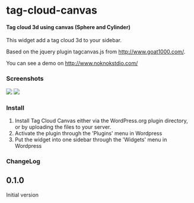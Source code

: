 tag-cloud-canvas
================

#### Tag cloud 3d using canvas (Sphere and Cylinder) ####

This widget add a tag cloud 3d to your sidebar.

Based on the jquery plugin tagcanvas.js from http://www.goat1000.com/.

You can see a demo on http://www.noknokstdio.com/

### Screenshots ###

<img src="https://github.com/noknokstdio/tag-cloud-canvas/raw/master/screenshot-1.png" />
<img src="https://github.com/noknokstdio/tag-cloud-canvas/raw/master/screenshot-2.png" />

### Install ###

1. Install Tag Cloud Canvas either via the WordPress.org plugin directory, or by uploading the files to your server.
2. Activate the plugin through the 'Plugins' menu in Wordpress
3. Put the widget into one sidebar through the 'Widgets' menu in Wordpress

### ChangeLog ###

## 0.1.0 ##
Initial version